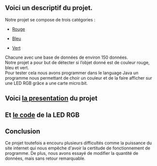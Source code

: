 ## Voici un descriptif du projet.
Notre projet se compose de trois catégories : 

  -  [Rouge](https://1drv.ms/f/c/c9ae4144d0b82171/Eu_nKAZSW-NCpQ56KGRA-DcBGw1zEWgOp9yLGUvN6F31VA)

  -  [Bleu](https://1drv.ms/f/c/c9ae4144d0b82171/Eu_nKAZSW-NCpQ56KGRA-DcBGw1zEWgOp9yLGUvN6F31VA)

  -  [Vert](https://1drv.ms/f/c/c9ae4144d0b82171/Eu_nKAZSW-NCpQ56KGRA-DcBGw1zEWgOp9yLGUvN6F31VA)

Chacune avec une base de données de environ 150 données.  
Notre projet a pour but de détecter si l’objet donné est de couleur rouge, bleu et vert.  
Pour tester cela nous avons programmer dans le language Java un programme nous permettant de choir un couleur et de la faire afficher sur une LED RGB grâce a une carte micro:bit. 

## Voici [la presentation](https://www.canva.com/design/DAGWMIpJm18/-hmHRK_IQwR5HUAfeOmE7g/edit?utm_content=DAGWMIpJm18&utm_campaign=designshare&utm_medium=link2&utm_source=sharebutton) du projet
## Et [le code](https://colab.research.google.com/drive/18cOh23uXggy1hCB5F7t12E5zwzXTmuJ3?usp=sharing) de la LED RGB 

## Conclusion
Ce projet toutefois a encouru plusieurs difficultés comme la puissance du site internet qui nous empêche d'avoir la certitude de fonctionnement de programme. De plus, nous avons essayé de modifier la quantité de données, mais sans retour remarquable.
